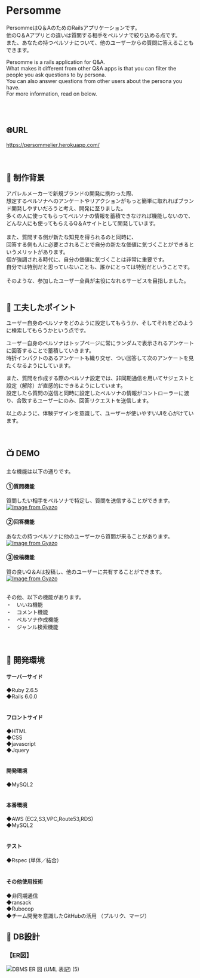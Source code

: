 

# Persomme

PersommeはQ＆AのためのRailsアプリケーションです。  
他のQ＆Aアプリとの違いは質問する相手をペルソナで絞り込める点です。  
また、あなたの持つペルソナについて、他のユーザーからの質問に答えることもできます。  

Persomme is a rails application for Q&A.  
What makes it different from other Q&A apps is that you can filter the people you ask questions to by persona.  
You can also answer questions from other users about the persona you have.  
For more information, read on below.  
<br>

<br>

## :globe_with_meridians:URL
https://persommelier.herokuapp.com/    
<br>
<br>
  
## :green_book: 制作背景
アパレルメーカーで新規ブランドの開発に携わった際、  
想定するペルソナへのアンケートやリアクションがもっと簡単に取れればブランド開発しやすいだろうと考え、開発に至りました。  
多くの人に使ってもらってペルソナの情報を蓄積できなければ機能しないので、どんな人にも使ってもらえるQ＆Aサイトとして開発しています。  
<br>
また、質問する側が新たな知見を得られるのと同時に、  
回答する側も人に必要とされることで自分の新たな価値に気づくことができるというメリットがあります。   
個が強調される時代に、自分の価値に気づくことは非常に重要です。  
自分では特別だと思っていないことも、誰かにとっては特別だということです。  
<br>
そのような、参加したユーザー全員が主役になれるサービスを目指しました。
<br>
<br>

## :pushpin: 工夫したポイント
ユーザー自身のペルソナをどのように設定してもらうか、そしてそれをどのように検索してもらうかという点です。  

ユーザー自身のペルソナはトップページに常にランダムで表示されるアンケートに回答することで蓄積していきます。　　  
時折インパクトのあるアンケートも織り交ぜ、つい回答して次のアンケートを見たくなるようにしています。  

また、質問を作成する際のペルソナ設定では、非同期通信を用いてサジェストと設定（解除）が直感的にできるようにしています。  
設定したら質問の送信と同時に設定したペルソナの情報がコントローラーに渡り、合致するユーザーにのみ、回答リクエストを送信します。　　

以上のように、体験デザインを意識して、ユーザーが使いやすいUIを心がけています。  
<br>
<br>
  
  

## :tv: DEMO  
主な機能は以下の通りです。  
#### ①質問機能  
質問したい相手をペルソナで特定し、質問を送信することができます。
[![Image from Gyazo](https://i.gyazo.com/6ca5ce31fcb65b290b1b7dae38967474.gif)](https://gyazo.com/6ca5ce31fcb65b290b1b7dae38967474)  

  

#### ②回答機能  
あなたの持つペルソナに他のユーザーから質問が来ることがあります。  
[![Image from Gyazo](https://i.gyazo.com/866f299ee242ce2d2700eec20558a7e3.gif)](https://gyazo.com/866f299ee242ce2d2700eec20558a7e3)  



#### ③投稿機能  
質の良いQ＆Aは投稿し、他のユーザーに共有することができます。  
[![Image from Gyazo](https://i.gyazo.com/b2da83dc851cee8f6d1a8810afafc141.gif)](https://gyazo.com/b2da83dc851cee8f6d1a8810afafc141)  



<br>
その他、以下の機能があります。<br>
・　いいね機能<br>
・　コメント機能<br>
・　ペルソナ作成機能<br>
・　ジャンル検索機能<br>
<br>
<br>

## :wrench: 開発環境  
#### サーバーサイド  
◆Ruby 2.6.5  
◆Rails 6.0.0  
<br>
#### フロントサイド  
◆HTML  
◆CSS  
◆javascript    
◆Jquery  
<br>
#### 開発環境  
◆MySQL2  
<br>
#### 本番環境  
◆AWS (EC2,S3,VPC,Route53,RDS)    
◆MySQL2  
<br>
#### テスト  
◆Rspec (単体／結合）   
<br>
#### その他使用技術  
◆非同期通信  
◆ransack  
◆Rubocop  
◆チーム開発を意識したGitHubの活用 （プルリク、マージ）  


## :page_facing_up: DB設計
### 【ER図】  
![DBMS ER 図 (UML 表記) (5)](https://user-images.githubusercontent.com/67946046/93851048-64afa180-fcea-11ea-8ee3-cbed0cf0b964.png)



  




